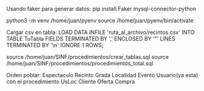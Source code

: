 Usando faker para generar datos:
pip install Faker mysql-connector-python 



python3 -m venv /home/juan/pyenv
source /home/juan/pyenv/bin/activate

Cargar csv en tabla:
LOAD DATA INFILE 'ruta_al_archivo/recintos.csv'
INTO TABLE TuTabla
FIELDS TERMINATED BY ','
ENCLOSED BY '"'
LINES TERMINATED BY '\n'
IGNORE 1 ROWS;


source /home/juan/SINF/procedimientos/crear_tablas.sql
source /home/juan/SINF/procedimientos/procedimientos_total.sql


Orden poblar:
Espectaculo
Recinto
Grada 
Localidad
Evento
Usuario(ya esta) con el procedimiento
UsLoc
Cliente
Oferta
Compra
